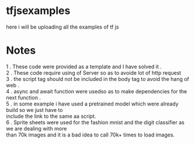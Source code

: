# tfjsexamples
here i will be uploading all the examples of tf js
# Notes
1 . These code were provided as a template and I have solved it .<br>
2 . These code require using of Server so as to avoide lot of http request <br>
3 . the script tag should not be included in the body tag to avoid the hang of web . <br>
4 . async and await function were usedso as to make dependencies for the next function . <br>
5 . in some example i have used a pretrained model which were already build so we just have to <br>
    include the link to the same aa script.<br>
6 . Sprite sheets were used for the fashion mnist and the digit classifier as we are dealing with more<br>
    than 70k images and it is a bad idea to call 70k+ times to load images.
